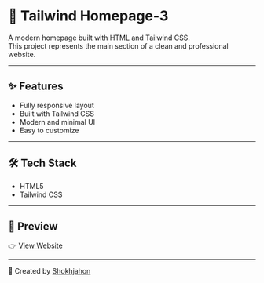   # 🧡 Tailwind Homepage-3

A modern homepage built with HTML and Tailwind CSS.  
This project represents the main section of a clean and professional website.

---

## ✨ Features
- Fully responsive layout  
- Built with Tailwind CSS  
- Modern and minimal UI  
- Easy to customize  

---

## 🛠️ Tech Stack
- HTML5  
- Tailwind CSS  

---

## 🚀 Preview
👉 [View Website](https://QalandarovShokhjahon.github.io/tailwind-homepage-4/)

---

🧡 Created by [Shokhjahon](https://github.com/QalandarovShokhjahon)
